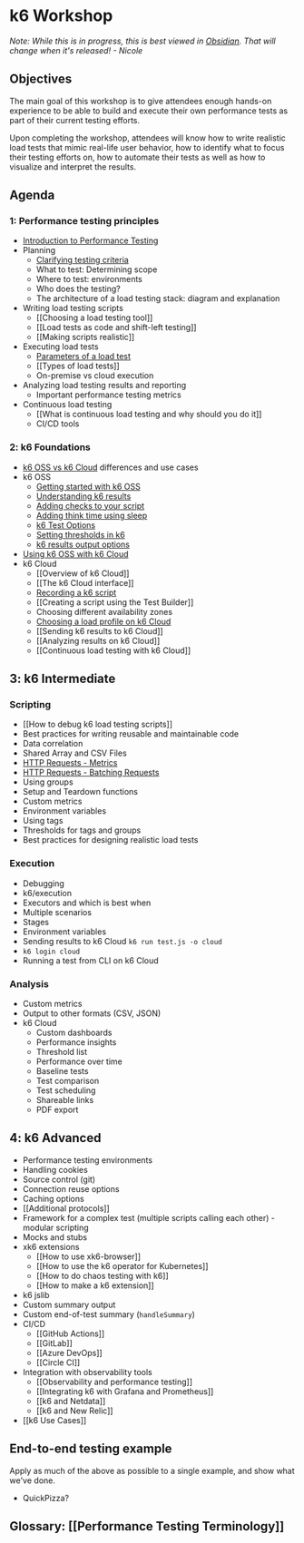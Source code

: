 # k6 Workshop

_Note: While this is in progress, this is best viewed in [Obsidian](https://obsidian.md). That will change when it's released! - Nicole_

## Objectives

The main goal of this workshop is to give attendees enough hands-on experience to be able to build and execute their own performance tests as part of their current testing efforts.

Upon completing the workshop, attendees will know how to write realistic load tests that mimic real-life user behavior, how to identify what to focus their testing efforts on, how to automate their tests as well as how to visualize and interpret the results.

## Agenda

### 1: Performance testing principles

- [Introduction to Performance Testing](Modules/Introduction%20to%20Performance%20Testing.md)
- Planning
	- [Clarifying testing criteria](Modules/Clarifying%20testing%20criteria.md)
	- What to test: Determining scope
	- Where to test: environments
	- Who does the testing?
	- The architecture of a load testing stack: diagram and explanation
- Writing load testing scripts
	- [[Choosing a load testing tool]]
	- [[Load tests as code and shift-left testing]]
	- [[Making scripts realistic]]
- Executing load tests
	- [Parameters of a load test](Modules/Parameters%20of%20a%20load%20test.md)
	- [[Types of load tests]]
	- On-premise vs cloud execution
- Analyzing load testing results and reporting
	- Important performance testing metrics
- Continuous load testing
	- [[What is continuous load testing and why should you do it]]
	- CI/CD tools

### 2: k6 Foundations

- [k6 OSS vs k6 Cloud](Modules/k6%20OSS%20vs%20k6%20Cloud.md) differences and use cases
- k6 OSS
	- [Getting started with k6 OSS](Getting%20started%20with%20k6%20OSS.md)
	- [Understanding k6 results](Understanding%20k6%20results.md)
	- [Adding checks to your script](Adding%20checks%20to%20your%20script.md)
	- [Adding think time using sleep](Adding%20think%20time%20using%20sleep.md)
	- [k6 Test Options](k6%20Test%20Options.md)
	- [Setting thresholds in k6](Setting%20thresholds%20in%20k6.md)
	- [k6 results output options](k6%20results%20output%20options.md)
- [Using k6 OSS with k6 Cloud](Using%20k6%20OSS%20with%20k6%20Cloud.md)
- k6 Cloud
	- [[Overview of k6 Cloud]]
	- [[The k6 Cloud interface]]
	- [Recording a k6 script](Recording%20a%20k6%20script.md)
	- [[Creating a script using the Test Builder]]
	- Choosing different availability zones
	- [Choosing a load profile on k6 Cloud](Choosing%20a%20load%20profile%20on%20k6%20Cloud.md)
	- [[Sending k6 results to k6 Cloud]]
	- [[Analyzing results on k6 Cloud]]
	- [[Continuous load testing with k6 Cloud]]

## 3: k6 Intermediate

### Scripting

- [[How to debug k6 load testing scripts]]
- Best practices for writing reusable and maintainable code
- Data correlation
- Shared Array and CSV Files
- [HTTP Requests - Metrics](HTTP%20Requests%20-%20Metrics.md)
- [HTTP Requests - Batching Requests](HTTP%20Requests%20-%20Batching%20Requests.md)
- Using groups
- Setup and Teardown functions
- Custom metrics
- Environment variables
- Using tags
- Thresholds for tags and groups
- Best practices for designing realistic load tests

### Execution

- Debugging
- k6/execution
- Executors and which is best when
- Multiple scenarios
- Stages
- Environment variables
- Sending results to k6 Cloud `k6 run test.js -o cloud`
- `k6 login cloud`
- Running a test from CLI on k6 Cloud

### Analysis

- Custom metrics
- Output to other formats (CSV, JSON)
- k6 Cloud
	- Custom dashboards
	- Performance insights
	- Threshold list
	- Performance over time
	- Baseline tests
	- Test comparison
	- Test scheduling
	- Shareable links
	- PDF export


## 4: k6 Advanced

- Performance testing environments
- Handling cookies
- Source control (git)
- Connection reuse options
- Caching options
- [[Additional protocols]]
- Framework for a complex test (multiple scripts calling each other) - modular scripting
- Mocks and stubs
- xk6 extensions
	- [[How to use xk6-browser]]
	- [[How to use the k6 operator for Kubernetes]]
	- [[How to do chaos testing with k6]]
	- [[How to make a k6 extension]]
- k6 jslib
- Custom summary output
- Custom end-of-test summary (`handleSummary`)
- CI/CD
	- [[GitHub Actions]]
	- [[GitLab]]
	- [[Azure DevOps]]
	- [[Circle CI]]
- Integration with observability tools
	- [[Observability and performance testing]]
	- [[Integrating k6 with Grafana and Prometheus]]
	- [[k6 and Netdata]]
	- [[k6 and New Relic]]
- [[k6 Use Cases]]

## End-to-end testing example

Apply as much of the above as possible to a single example, and show what we've done.

- QuickPizza?

## Glossary: [[Performance Testing Terminology]]